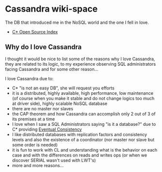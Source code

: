 # Cassandra wiki-space

The DB that introduced me in the NoSQL world and the one I fell in love.

- [C\* Open Source Index](https://cassandra.apache.org/_/index.html)

## Why do I love Cassandra

I thought it would be nice to list some of the reasons why I love Cassandra, they are related to its logic, to my experience observing SQL administrators facing Cassandra and for some other reason... 

I love Cassandra due to:

- C\* "is not an easy DB", she will request you efforts
- it is a distributed, highly available, high performance, low maintenance (of course when you make it stable and do not change logics too much at driver side), highly scalable NoSQL database 
- there are no master nor slaves
- the CAP theorem and how Cassandra can accomplish only 2 out of 3 of its premises at a time
- I love when I saw a SQL Administrators saying "is it a database?" due to C\* providing [Eventual Consistency](https://cassandra.apache.org/doc/latest/cassandra/architecture/guarantees.html#eventual-consistency)
- I like distributed databases with replication factors and consistency levels and also the existence of a coordinator (nor master nor slave but some order is needed)
- it is fun to work with CL and understanding what is the behavior on each case and with the differences on reads and writes ops (or when we discover SERIAL wasn't used with LWT's)
- more and more reasons...

